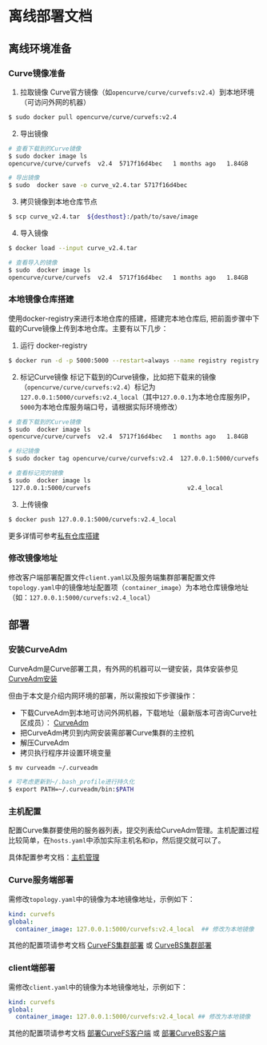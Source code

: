 # 离线部署文档

## 离线环境准备

### Curve镜像准备

1. 拉取镜像
Curve官方镜像（如`opencurve/curve/curvefs:v2.4`）到本地环境（可访问外网的机器）

```bash
$ sudo docker pull opencurve/curve/curvefs:v2.4
```

2. 导出镜像
```bash
# 查看下载到的Curve镜像
$ sudo docker image ls
opencurve/curve/curvefs  v2.4  5717f16d4bec   1 months ago   1.84GB

# 导出镜像
$ sudo  docker save -o curve_v2.4.tar 5717f16d4bec
```

3. 拷贝镜像到本地仓库节点
```bash
$ scp curve_v2.4.tar  ${desthost}:/path/to/save/image
```

4. 导入镜像
```bash
$ docker load --input curve_v2.4.tar

# 查看导入的镜像
$ sudo  docker image ls 
opencurve/curve/curvefs  v2.4  5717f16d4bec   1 months ago   1.84GB
```

### 本地镜像仓库搭建

使用docker-registry来进行本地仓库的搭建，搭建完本地仓库后, 把前面步骤中下载的Curve镜像上传到本地仓库。主要有以下几步：

1. 运行 docker-registry
```bash
$ docker run -d -p 5000:5000 --restart=always --name registry registry
```

2. 标记Curve镜像
标记下载到的Curve镜像，比如把下载来的镜像（`opencurve/curve/curvefs:v2.4`）标记为`127.0.0.1:5000/curvefs:v2.4_local`（其中`127.0.0.1`为本地仓库服务IP，`5000`为本地仓库服务端口号，请根据实际环境修改）

```bash
# 查看下载到的Curve镜像
$ sudo  docker image ls 
opencurve/curve/curvefs  v2.4  5717f16d4bec   1 months ago   1.84GB

# 标记镜像
$ sudo docker tag opencurve/curve/curvefs:v2.4  127.0.0.1:5000/curvefs:v2.4_local

# 查看标记完的镜像
$ sudo  docker image ls
 127.0.0.1:5000/curvefs                           v2.4_local                       5717f16d4bec   13 months ago   1.84GB
```

3. 上传镜像
```bash
$ docker push 127.0.0.1:5000/curvefs:v2.4_local
```

更多详情可参考[私有仓库搭建](https://yeasy.gitbook.io/docker_practice/repository/registry)

### 修改镜像地址
修改客户端部署配置文件`client.yaml`以及服务端集群部署配置文件`topology.yaml`中的镜像地址配置项（`container_image`）为本地仓库镜像地址（如：`127.0.0.1:5000/curvefs:v2.4_local`）


## 部署
### 安装CurveAdm
CurveAdm是Curve部署工具，有外网的机器可以一键安装，具体安装参见[CurveAdm安装](https://github.com/opencurve/curveadm/wiki/install-curveadm#%E5%AE%89%E8%A3%85-curveadm)

但由于本文是介绍内网环境的部署，所以需按如下步骤操作：
- 下载CurveAdm到本地可访问外网机器，下载地址（最新版本可咨询Curve社区成员）： [CurveAdm](https://curveadm.nos-eastchina1.126.net/release/curveadm-v0.2.0.tar.gz) 
- 把CurveAdm拷贝到内网安装需部署Curve集群的主控机
- 解压CurveAdm
- 拷贝执行程序并设置环境变量

```bash
$ mv curveadm ~/.curveadm

# 可考虑更新到~/.bash_profile进行持久化
$ export PATH=~/.curveadm/bin:$PATH
```

### 主机配置

配置Curve集群要使用的服务器列表，提交列表给CurveAdm管理。主机配置过程比较简单，在`hosts.yaml`中添加实际主机名和ip，然后提交就可以了。

具体配置参考文档：[主机管理](https://github.com/opencurve/curveadm/wiki/hosts#%E4%B8%BB%E6%9C%BA%E9%85%8D%E7%BD%AE)

### Curve服务端部署

需修改`topology.yaml`中的镜像为本地镜像地址，示例如下：

```yaml
kind: curvefs
global:
  container_image: 127.0.0.1:5000/curvefs:v2.4_local  ## 修改为本地镜像
```
其他的配置项请参考文档 [CurveFS集群部署](https://github.com/opencurve/curveadm/wiki/curvefs-cluster-deployment) 或 [CurveBS集群部署](https://github.com/opencurve/curveadm/wiki/curvebs-cluster-deployment)

### client端部署
需修改`client.yaml`中的镜像为本地镜像地址，示例如下：
```yaml
kind: curvefs
global:
  container_image: 127.0.0.1:5000/curvefs:v2.4_local ## 修改为本地镜像
```

其他的配置项请参考文档 [部署CurveFS客户端](https://github.com/opencurve/curveadm/wiki/curvefs-client-deployment) 或 [部署CurveBS客户端](https://github.com/opencurve/curveadm/wiki/curvebs-client-deployment)
